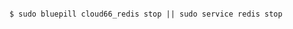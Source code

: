 <!-- usedin: [ _includes/_inlines/AddIns/common/database-backups/database-backups_redis-v1.md] -->

```

$ sudo bluepill cloud66_redis stop || sudo service redis stop

```
